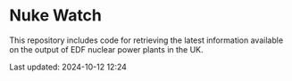 # Nuke Watch

This repository includes code for retrieving the latest information available on the output of EDF nuclear power plants in the UK.

Last updated: 2024-10-12 12:24